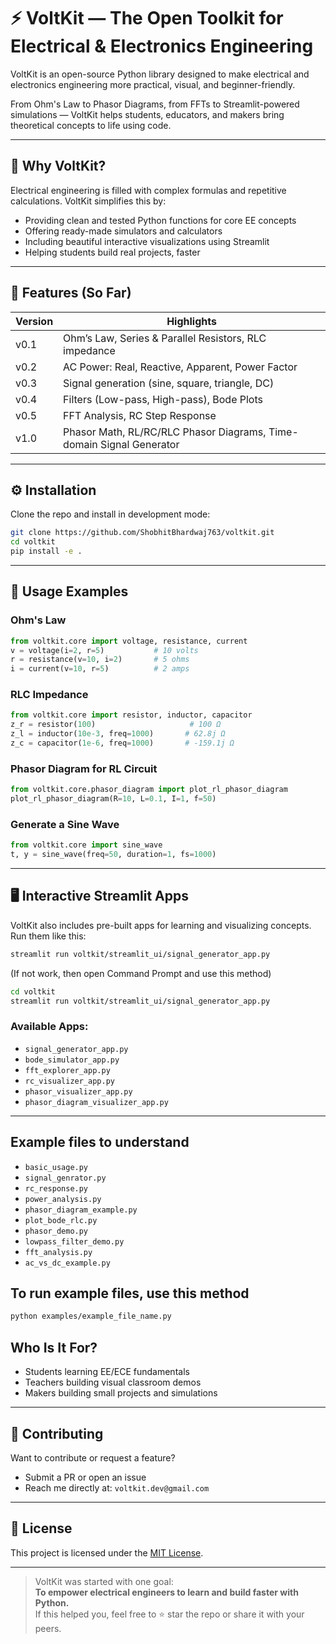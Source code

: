 
# ⚡ VoltKit — The Open Toolkit for Electrical & Electronics Engineering

VoltKit is an open-source Python library designed to make electrical and electronics engineering more practical, visual, and beginner-friendly.

From Ohm's Law to Phasor Diagrams, from FFTs to Streamlit-powered simulations — VoltKit helps students, educators, and makers bring theoretical concepts to life using code.

---

## 🚀 Why VoltKit?

Electrical engineering is filled with complex formulas and repetitive calculations. VoltKit simplifies this by:

- Providing clean and tested Python functions for core EE concepts
- Offering ready-made simulators and calculators
- Including beautiful interactive visualizations using Streamlit
- Helping students build real projects, faster

---

## 🧩 Features (So Far)

| Version | Highlights |
|---------|------------|
| v0.1    | Ohm’s Law, Series & Parallel Resistors, RLC impedance |
| v0.2    | AC Power: Real, Reactive, Apparent, Power Factor |
| v0.3    | Signal generation (sine, square, triangle, DC) |
| v0.4    | Filters (Low-pass, High-pass), Bode Plots |
| v0.5    | FFT Analysis, RC Step Response |
| v1.0    | Phasor Math, RL/RC/RLC Phasor Diagrams, Time-domain Signal Generator |

---

## ⚙️ Installation

Clone the repo and install in development mode:

```bash
git clone https://github.com/ShobhitBhardwaj763/voltkit.git
cd voltkit
pip install -e .
```

---

## 🧪 Usage Examples

### Ohm's Law
```python
from voltkit.core import voltage, resistance, current
v = voltage(i=2, r=5)           # 10 volts
r = resistance(v=10, i=2)       # 5 ohms
i = current(v=10, r=5)          # 2 amps
```

### RLC Impedance
```python
from voltkit.core import resistor, inductor, capacitor
z_r = resistor(100)                     # 100 Ω
z_l = inductor(10e-3, freq=1000)       # 62.8j Ω
z_c = capacitor(1e-6, freq=1000)       # -159.1j Ω
```

### Phasor Diagram for RL Circuit
```python
from voltkit.core.phasor_diagram import plot_rl_phasor_diagram
plot_rl_phasor_diagram(R=10, L=0.1, I=1, f=50)
```

### Generate a Sine Wave
```python
from voltkit.core import sine_wave
t, y = sine_wave(freq=50, duration=1, fs=1000)
```

---

## 🖥️ Interactive Streamlit Apps

VoltKit also includes pre-built apps for learning and visualizing concepts. Run them like this:

```bash
streamlit run voltkit/streamlit_ui/signal_generator_app.py
```
(If not work, then open Command Prompt and use this method)
```bash
cd voltkit
streamlit run voltkit/streamlit_ui/signal_generator_app.py
```


### Available Apps:

- `signal_generator_app.py`
- `bode_simulator_app.py`
- `fft_explorer_app.py`
- `rc_visualizer_app.py`
- `phasor_visualizer_app.py`
- `phasor_diagram_visualizer_app.py`


---
## Example files to understand
- `basic_usage.py`
- `signal_genrator.py`
- `rc_response.py`
- `power_analysis.py`
- `phasor_diagram_example.py`
- `plot_bode_rlc.py`
- `phasor_demo.py`
- `lowpass_filter_demo.py`
- `fft_analysis.py`
- `ac_vs_dc_example.py`

## To run example files, use this method

```bash
python examples/example_file_name.py
```

##  Who Is It For?

-  Students learning EE/ECE fundamentals
-  Teachers building visual classroom demos
-  Makers building small projects and simulations

---

## 🤝 Contributing

Want to contribute or request a feature?

- Submit a PR or open an issue
- Reach me directly at: `voltkit.dev@gmail.com`

---

## 📜 License

This project is licensed under the [MIT License](./LICENSE).

---

> VoltKit was started with one goal:  
> **To empower electrical engineers to learn and build faster with Python.**  
> If this helped you, feel free to ⭐ star the repo or share it with your peers.
